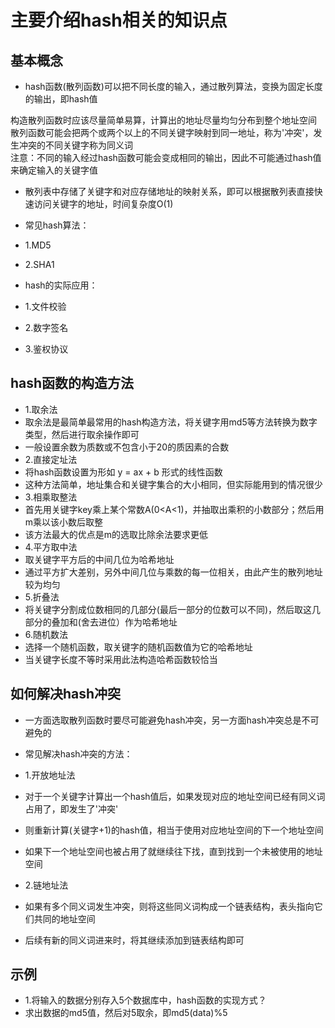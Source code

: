 # 主要介绍hash相关的知识点


## 基本概念
* hash函数(散列函数)可以把不同长度的输入，通过散列算法，变换为固定长度的输出，即hash值

构造散列函数时应该尽量简单易算，计算出的地址尽量均匀分布到整个地址空间  
散列函数可能会把两个或两个以上的不同关键字映射到同一地址，称为'冲突'，发生冲突的不同关键字称为同义词  
注意：不同的输入经过hash函数可能会变成相同的输出，因此不可能通过hash值来确定输入的关键字值  

* 散列表中存储了关键字和对应存储地址的映射关系，即可以根据散列表直接快速访问关键字的地址，时间复杂度O(1)

* 常见hash算法：
* 1.MD5
* 2.SHA1

* hash的实际应用：
* 1.文件校验
* 2.数字签名
* 3.鉴权协议


## hash函数的构造方法
* 1.取余法
* 取余法是最简单最常用的hash构造方法，将关键字用md5等方法转换为数字类型，然后进行取余操作即可
* 一般设置余数为质数或不包含小于20的质因素的合数
* 2.直接定址法
* 将hash函数设置为形如 y = ax + b 形式的线性函数
* 这种方法简单，地址集合和关键字集合的大小相同，但实际能用到的情况很少
* 3.相乘取整法
* 首先用关键字key乘上某个常数A(0<A<1)，并抽取出乘积的小数部分；然后用m乘以该小数后取整
* 该方法最大的优点是m的选取比除余法要求更低
* 4.平方取中法
* 取关键字平方后的中间几位为哈希地址
* 通过平方扩大差别，另外中间几位与乘数的每一位相关，由此产生的散列地址较为均匀
* 5.折叠法
* 将关键字分割成位数相同的几部分(最后一部分的位数可以不同)，然后取这几部分的叠加和(舍去进位）作为哈希地址
* 6.随机数法
* 选择一个随机函数，取关键字的随机函数值为它的哈希地址
* 当关键字长度不等时采用此法构造哈希函数较恰当


## 如何解决hash冲突
* 一方面选取散列函数时要尽可能避免hash冲突，另一方面hash冲突总是不可避免的
* 常见解决hash冲突的方法：
* 1.开放地址法
* 对于一个关键字计算出一个hash值后，如果发现对应的地址空间已经有同义词占用了，即发生了'冲突'
* 则重新计算(关键字+1)的hash值，相当于使用对应地址空间的下一个地址空间
* 如果下一个地址空间也被占用了就继续往下找，直到找到一个未被使用的地址空间

* 2.链地址法
* 如果有多个同义词发生冲突，则将这些同义词构成一个链表结构，表头指向它们共同的地址空间
* 后续有新的同义词进来时，将其继续添加到链表结构即可


## 示例
* 1.将输入的数据分别存入5个数据库中，hash函数的实现方式？
* 求出数据的md5值，然后对5取余，即md5(data)%5